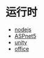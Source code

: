 # 运行时
   * [nodejs](md/运行时/nodejs.md)
   * [ASPnet5](md/运行时/ASPnet5.md)
   * [unity](md/运行时/unity.md)
   * [office](md/运行时/office.md)

